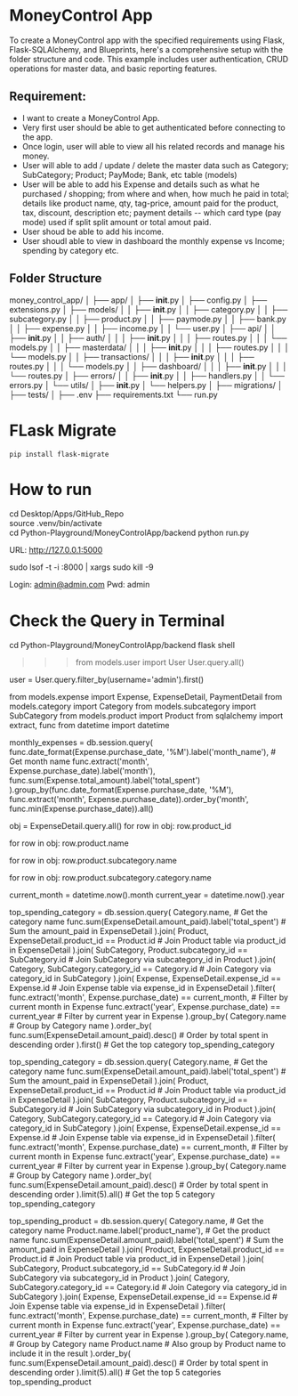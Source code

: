 # MoneyControl App
To create a MoneyControl app with the specified requirements using Flask, Flask-SQLAlchemy, and Blueprints, here's a comprehensive setup with the folder structure and code. This example includes user authentication, CRUD operations for master data, and basic reporting features.

## Requirement: 
* I want to create a MoneyControl App.
* Very first user should be able to get authenticated before connecting to the app.
* Once login, user will able to view all his related records and manage his money.
* User will able to add / update / delete the master data such as Category; SubCategory; Product; PayMode; Bank, etc table (models)
* User will be able to add his Expense and details such as what he purchased / shopping; from where and when, how much he paid in total; details like product name, qty, tag-price, amount paid for the product, tax, discount, description etc; payment details -- which card type (pay mode) used if split split amount or total amout paid.
* User shoud be able to add his income.
* User shoudl able to view in dashboard the monthly expense vs Income; spending by category etc.


## Folder Structure
money_control_app/
│
├── app/
│   ├── __init__.py
│   ├── config.py
│   ├── extensions.py
│   ├── models/
│   │   ├── __init__.py
│   │   ├── category.py
│   │   ├── subcategory.py
│   │   ├── product.py
│   │   ├── paymode.py
│   │   ├── bank.py
│   │   ├── expense.py
│   │   ├── income.py
│   │   └── user.py
│   ├── api/
│   │   ├── __init__.py
│   │   ├── auth/
│   │   │   ├── __init__.py
│   │   │   ├── routes.py
│   │   │   └── models.py
│   │   ├── masterdata/
│   │   │   ├── __init__.py
│   │   │   ├── routes.py
│   │   │   └── models.py
│   │   ├── transactions/
│   │   │   ├── __init__.py
│   │   │   ├── routes.py
│   │   │   └── models.py
│   │   ├── dashboard/
│   │   │   ├── __init__.py
│   │   │   └── routes.py
│   ├── errors/
│   │   ├── __init__.py
│   │   ├── handlers.py
│   │   └── errors.py
│   └── utils/
│       ├── __init__.py
│       └── helpers.py
│
├── migrations/
│
├── tests/
│
├── .env
├── requirements.txt
└── run.py


# FLask Migrate
`pip install flask-migrate`




# How to run
 cd Desktop/Apps/GitHub_Repo  
 source .venv/bin/activate  
 cd Python-Playground/MoneyControlApp/backend
 python run.py    

 URL: http://127.0.0.1:5000
 
 sudo lsof -t -i :8000 | xargs sudo kill -9

 Login: admin@admin.com
 Pwd: admin

# Check the Query in Terminal
 cd Python-Playground/MoneyControlApp/backend
 flask shell
 >>> from models.user import User
 >>> User.query.all()

 user = User.query.filter_by(username='admin').first()


from models.expense import Expense, ExpenseDetail, PaymentDetail
from models.category import Category
from models.subcategory import SubCategory
from models.product import Product 
from sqlalchemy import extract, func
from datetime import datetime

monthly_expenses = db.session.query(
    func.date_format(Expense.purchase_date, '%M').label('month_name'),  # Get month name
    func.extract('month', Expense.purchase_date).label('month'),
    func.sum(Expense.total_amount).label('total_spent')
).group_by(func.date_format(Expense.purchase_date, '%M'), func.extract('month', Expense.purchase_date)).order_by('month', func.min(Expense.purchase_date)).all()


obj = ExpenseDetail.query.all()
for row in obj:
    row.product_id

for row in obj:
    row.product.name

for row in obj:
    row.product.subcategory.name

for row in obj:
    row.product.subcategory.category.name

current_month = datetime.now().month
current_year = datetime.now().year

<!-- top_spending_category = db.session.query(Category.name, func.sum(ExpenseDetail.amount).label('total_spent')).join(
    ExpenseDetail, Category.id == ExpenseDetail.category_id
).filter(
    func.extract('month', ExpenseDetail.date) == current_month,
    func.extract('year', ExpenseDetail.date) == current_year
).group_by(Category.name).order_by(func.sum(ExpenseDetail.amount).desc()).first() -->

<!-- top_spending_category = db.session.query(
    Category.name,  # Get the category name
    func.sum(ExpenseDetail.amount_paid).label('total_spent')  # Sum the amount_paid in ExpenseDetail
).join(
    Product, ExpenseDetail.product_id == Product.id  # Join Product table via product_id in ExpenseDetail
).join(
    SubCategory, Product.subcategory_id == SubCategory.id  # Join SubCategory via subcategory_id in Product
).join(
    Category, SubCategory.category_id == Category.id  # Join Category via category_id in SubCategory
).filter(
    func.extract('month', ExpenseDetail.purchase_date) == current_month,  # Filter by current month
    func.extract('year', ExpenseDetail.purchase_date) == current_year  # Filter by current year
).group_by(
    Category.name  # Group by Category name
).order_by(
    func.sum(ExpenseDetail.amount_paid).desc()  # Order by total spent in descending order
).first()  # Get the top category -->


top_spending_category = db.session.query(
    Category.name,  # Get the category name
    func.sum(ExpenseDetail.amount_paid).label('total_spent')  # Sum the amount_paid in ExpenseDetail
).join(
    Product, ExpenseDetail.product_id == Product.id  # Join Product table via product_id in ExpenseDetail
).join(
    SubCategory, Product.subcategory_id == SubCategory.id  # Join SubCategory via subcategory_id in Product
).join(
    Category, SubCategory.category_id == Category.id  # Join Category via category_id in SubCategory
).join(
    Expense, ExpenseDetail.expense_id == Expense.id  # Join Expense table via expense_id in ExpenseDetail
).filter(
    func.extract('month', Expense.purchase_date) == current_month,  # Filter by current month in Expense
    func.extract('year', Expense.purchase_date) == current_year  # Filter by current year in Expense
).group_by(
    Category.name  # Group by Category name
).order_by(
    func.sum(ExpenseDetail.amount_paid).desc()  # Order by total spent in descending order
).first()  # Get the top category
top_spending_category


top_spending_category = db.session.query(
    Category.name,  # Get the category name
    func.sum(ExpenseDetail.amount_paid).label('total_spent')  # Sum the amount_paid in ExpenseDetail
).join(
    Product, ExpenseDetail.product_id == Product.id  # Join Product table via product_id in ExpenseDetail
).join(
    SubCategory, Product.subcategory_id == SubCategory.id  # Join SubCategory via subcategory_id in Product
).join(
    Category, SubCategory.category_id == Category.id  # Join Category via category_id in SubCategory
).join(
    Expense, ExpenseDetail.expense_id == Expense.id  # Join Expense table via expense_id in ExpenseDetail
).filter(
    func.extract('month', Expense.purchase_date) == current_month,  # Filter by current month in Expense
    func.extract('year', Expense.purchase_date) == current_year  # Filter by current year in Expense
).group_by(
    Category.name  # Group by Category name
).order_by(
    func.sum(ExpenseDetail.amount_paid).desc()  # Order by total spent in descending order
).limit(5).all()  # Get the top 5 category
top_spending_category


<!-- top_spending_product = db.session.query(Product.name, func.sum(ExpenseDetail.amount_paid).label('total_spent')).join(
    ExpenseDetail, Product.id == ExpenseDetail.product_id
).filter(
    func.extract('month', Expense.purchase_date) == current_month,  # Filter by current month in Expense
    func.extract('year', Expense.purchase_date) == current_year  # Filter by current year in Expense
).group_by(Product.name).order_by(func.sum(ExpenseDetail.amount_paid).desc()).first()
top_spending_product -->

top_spending_product = db.session.query(
    Category.name,  # Get the category name
    Product.name.label('product_name'),  # Get the product name
    func.sum(ExpenseDetail.amount_paid).label('total_spent')  # Sum the amount_paid in ExpenseDetail
).join(
    Product, ExpenseDetail.product_id == Product.id  # Join Product table via product_id in ExpenseDetail
).join(
    SubCategory, Product.subcategory_id == SubCategory.id  # Join SubCategory via subcategory_id in Product
).join(
    Category, SubCategory.category_id == Category.id  # Join Category via category_id in SubCategory
).join(
    Expense, ExpenseDetail.expense_id == Expense.id  # Join Expense table via expense_id in ExpenseDetail
).filter(
    func.extract('month', Expense.purchase_date) == current_month,  # Filter by current month in Expense
    func.extract('year', Expense.purchase_date) == current_year  # Filter by current year in Expense
).group_by(
    Category.name,  # Group by Category name
    Product.name  # Also group by Product name to include it in the result
).order_by(
    func.sum(ExpenseDetail.amount_paid).desc()  # Order by total spent in descending order
).limit(5).all()  # Get the top 5 categories
top_spending_product